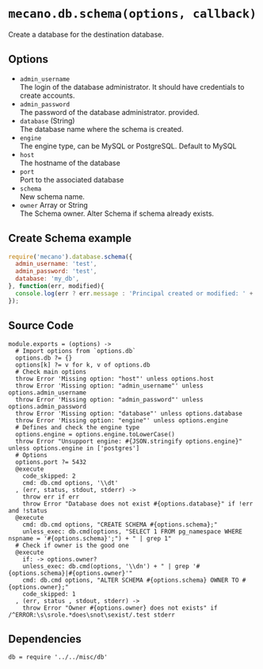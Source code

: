 
# `mecano.db.schema(options, callback)`

Create a database for the destination database.

## Options

*   `admin_username`   
    The login of the database administrator. It should have credentials to create accounts.
*   `admin_password`   
    The password of the database administrator.
    provided.
*   `database` (String)   
    The database name where the schema is created.
*   `engine`      
    The engine type, can be MySQL or PostgreSQL. Default to MySQL
*   `host`   
    The hostname of the database
*   `port`   
    Port to the associated database
*   `schema`   
    New schema name.
*   `owner` Array or String   
    The Schema owner. Alter Schema if schema already exists.

## Create Schema example

```js
require('mecano').database.schema({
  admin_username: 'test',
  admin_password: 'test',
  database: 'my_db',
}, function(err, modified){
  console.log(err ? err.message : 'Principal created or modified: ' + !!modified);
});
```

## Source Code

    module.exports = (options) ->
      # Import options from `options.db`
      options.db ?= {}
      options[k] ?= v for k, v of options.db
      # Check main options
      throw Error 'Missing option: "host"' unless options.host
      throw Error 'Missing option: "admin_username"' unless options.admin_username
      throw Error 'Missing option: "admin_password"' unless options.admin_password
      throw Error 'Missing option: "database"' unless options.database
      throw Error 'Missing option: "engine"' unless options.engine
      # Defines and check the engine type 
      options.engine = options.engine.toLowerCase()
      throw Error "Unsupport engine: #{JSON.stringify options.engine}" unless options.engine in ['postgres']
      # Options
      options.port ?= 5432 
      @execute
        code_skipped: 2
        cmd: db.cmd options, '\\dt'
      , (err, status, stdout, stderr) ->
        throw err if err
        throw Error "Database does not exist #{options.database}" if !err and !status
      @execute
        cmd: db.cmd options, "CREATE SCHEMA #{options.schema};"
        unless_exec: db.cmd(options, "SELECT 1 FROM pg_namespace WHERE nspname = '#{options.schema}';") + " | grep 1"
      # Check if owner is the good one
      @execute 
        if: -> options.owner?
        unless_exec: db.cmd(options, '\\dn') + " | grep '#{options.schema}|#{options.owner}'"
        cmd: db.cmd options, "ALTER SCHEMA #{options.schema} OWNER TO #{options.owner};"
        code_skipped: 1
      , (err, status , stdout, stderr) ->
        throw Error "Owner #{options.owner} does not exists" if /^ERROR:\s\srole.*does\snot\sexist/.test stderr

## Dependencies

    db = require '../../misc/db'
